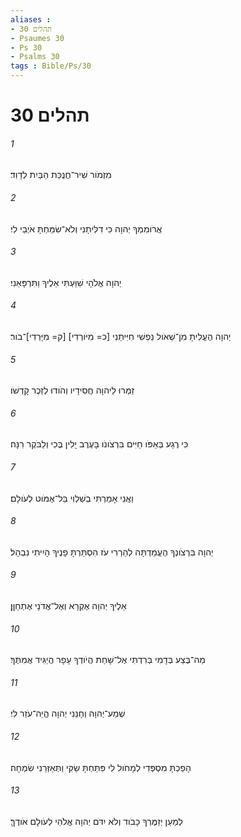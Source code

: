 ```yaml
---
aliases : 
- תהלים 30
- Psaumes 30
- Ps 30
- Psalms 30
tags : Bible/Ps/30
---
```


# תהלים 30

###### 1
מִזְמֹור שִׁיר־חֲנֻכַּת הַבַּיִת לְדָוִד׃
###### 2
אֲרֹומִמְךָ יְהוָה כִּי דִלִּיתָנִי וְלֹא־שִׂמַּחְתָּ אֹיְבַי לִי׃
###### 3
יְהוָה אֱלֹהָי שִׁוַּעְתִּי אֵלֶיךָ וַתִּרְפָּאֵנִי׃
###### 4
יְהוָה הֶעֱלִיתָ מִן־שְׁאֹול נַפְשִׁי חִיִּיתַנִי [כ= מִיֹּורְדִי] [ק= מִיָּרְדִי]־בֹור׃
###### 5
זַמְּרוּ לַיהוָה חֲסִידָיו וְהֹודוּ לְזֵכֶר קָדְשֹׁו׃
###### 6
כִּי רֶגַע בְּאַפֹּו חַיִּים בִּרְצֹונֹו בָּעֶרֶב יָלִין בֶּכִי וְלַבֹּקֶר רִנָּה׃
###### 7
וַאֲנִי אָמַרְתִּי בְשַׁלְוִי בַּל־אֶמֹּוט לְעֹולָם׃
###### 8
יְהוָה בִּרְצֹונְךָ הֶעֱמַדְתָּה לְהַרְרִי עֹז הִסְתַּרְתָּ פָנֶיךָ הָיִיתִי נִבְהָל׃
###### 9
אֵלֶיךָ יְהוָה אֶקְרָא וְאֶל־אֲדֹנָי אֶתְחַןָּן׃
###### 10
מַה־בֶּצַע בְּדָמִי בְּרִדְתִּי אֶל־שָׁחַת הֲיֹודְךָ עָפָר הֲיַגִּיד אֲמִתֶּךָ׃
###### 11
שְׁמַע־יְהוָה וְחָנֵּנִי יְהוָה הֱיֵה־עֹזֵר לִי׃
###### 12
הָפַכְתָּ מִסְפְּדִי לְמָחֹול לִי פִּתַּחְתָּ שַׂקִּי וַתְּאַזְּרֵנִי שִׂמְחָה׃
###### 13
לְמַעַן יְזַמֶּרְךָ כָבֹוד וְלֹא יִדֹּם יְהוָה אֱלֹהַי לְעֹולָם אֹודֶךָּ׃
